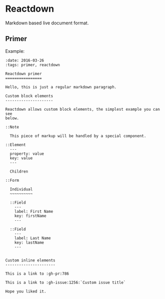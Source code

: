 Reactdown
=========

Markdown based live document format.

Primer
------

Example:

    :date: 2016-03-26
    :tags: primer, reactdown

    Reactdown primer
    ================

    Hello, this is just a regular markdown paragraph.

    Custom block elements
    ---------------------

    Reactdown allows custom block elements, the simplest example you can see
    below.

    ::Note

      This piece of markup will be handled by a special component.

    ::Element
      ---
      property: value
      key: value
      ---

      Children

    ::Form

      Individual
      ~~~~~~~~~~

      ::Field
        ---
        label: First Name
        key: firstName
        ---

      ::Field
        ---
        label: Last Name
        key: lastName
        ---


    Custom inline elements
    ----------------------

    This is a link to :gh-pr:786

    This is a link to :gh-issue:1256:`Custom issue title`

    Hope you liked it.
